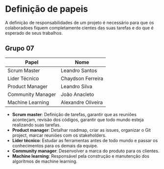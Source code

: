 # Definição de papeis

A definição de responsabilidades de um projeto é necessário para que os colaboradoes fiquem completamente cientes das suas tarefas e do que é esperado de seus trabalhos.

## Grupo 07
| Papel            | Nome                     |
| ---------------- | -------------------------| 
| Scrum Master     | Leandro Santos           | 
| Lider Técnico    | Chaydson Ferreira        |
| Product Manager  | Leandro Silva            | 
| Community Manager| João Anacleto            |
| Machine Learning | Alexandre Oliveira       | 

- **Scrum master**: Definição de tarefas, garantir que as reuniões aconteçam, revisão dos códigos, garantir que todo mundo esteja realizando suas tarefas.
- **Product manager**: Detalhar roadmap, criar as issues, organizar o Git project, marcar reuniões com os stakeholders.
- **Lider técnico**: Estudar as ferramentas antes de todo mundo e passar os conhecimentos para os demais da equipe.
- **Community manager**: Desenvolver a marca do produto para os clientes.
- **Machine learning**: Responsável pela construção e manutenção dos algoritmos de machine learning.